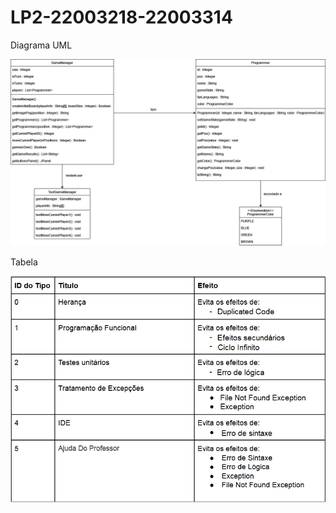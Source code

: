 # LP2-22003218-22003314
Diagrama UML

![](diagrama.png?raw=true "Diagrama UML")

Tabela

![](tabela.png?raw=true "Tabela")
